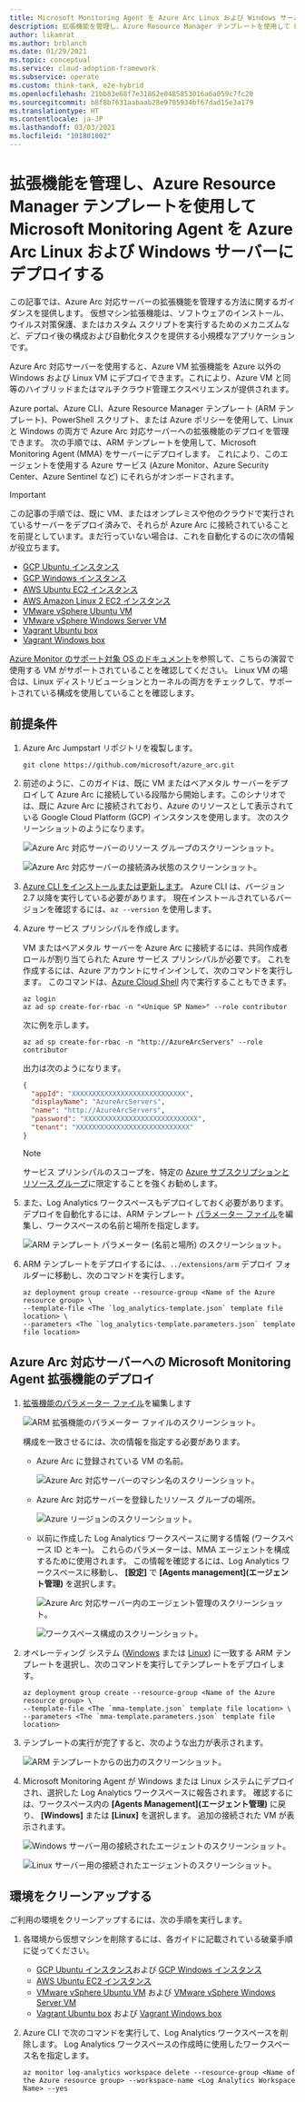 ```yaml
---
title: Microsoft Monitoring Agent を Azure Arc Linux および Windows サーバーにデプロイする
description: 拡張機能を管理し、Azure Resource Manager テンプレートを使用して Microsoft Monitoring Agent を Azure Arc Linux および Windows サーバーにデプロイする方法について説明します。
author: likamrat
ms.author: brblanch
ms.date: 01/29/2021
ms.topic: conceptual
ms.service: cloud-adoption-framework
ms.subservice: operate
ms.custom: think-tank, e2e-hybrid
ms.openlocfilehash: 21bb83e68f7e31862e0485853016a6a059c7fc20
ms.sourcegitcommit: b8f8b7631aabaab28e9705934bf67dad15e3a179
ms.translationtype: HT
ms.contentlocale: ja-JP
ms.lasthandoff: 03/03/2021
ms.locfileid: "101801002"
---
```

# <a name="manage-extensions-and-use-an-azure-resource-manager-template-to-deploy-microsoft-monitoring-agent-to-azure-arc-linux-and-windows-servers"></a>拡張機能を管理し、Azure Resource Manager テンプレートを使用して Microsoft Monitoring Agent を Azure Arc Linux および Windows サーバーにデプロイする

この記事では、Azure Arc 対応サーバーの拡張機能を管理する方法に関するガイダンスを提供します。 仮想マシン拡張機能は、ソフトウェアのインストール、ウイルス対策保護、またはカスタム スクリプトを実行するためのメカニズムなど、デプロイ後の構成および自動化タスクを提供する小規模なアプリケーションです。

Azure Arc 対応サーバーを使用すると、Azure VM 拡張機能を Azure 以外の Windows および Linux VM にデプロイできます。これにより、Azure VM と同等のハイブリッドまたはマルチクラウド管理エクスペリエンスが提供されます。

Azure portal、Azure CLI、Azure Resource Manager テンプレート (ARM テンプレート)、PowerShell スクリプト、または Azure ポリシーを使用して、Linux と Windows の両方で Azure Arc 対応サーバーへの拡張機能のデプロイを管理できます。 次の手順では、ARM テンプレートを使用して、Microsoft Monitoring Agent (MMA) をサーバーにデプロイします。 これにより、このエージェントを使用する Azure サービス (Azure Monitor、Azure Security Center、Azure Sentinel など) にそれらがオンボードされます。

> [!IMPORTANT]
> この記事の手順では、既に VM、またはオンプレミスや他のクラウドで実行されているサーバーをデプロイ済みで、それらが Azure Arc に接続されていることを前提としています。まだ行っていない場合は、これを自動化するのに次の情報が役立ちます。

- [GCP Ubuntu インスタンス](./gcp-terraform-ubuntu.md)
- [GCP Windows インスタンス](./gcp-terraform-windows.md)
- [AWS Ubuntu EC2 インスタンス](./aws-terraform-ubuntu.md)
- [AWS Amazon Linux 2 EC2 インスタンス](./aws-terraform-al2.md)
- [VMware vSphere Ubuntu VM](./vmware-terraform-ubuntu.md)
- [VMware vSphere Windows Server VM](./vmware-terraform-windows.md)
- [Vagrant Ubuntu box](./local-vagrant-ubuntu.md)
- [Vagrant Windows box](./local-vagrant-windows.md)

[Azure Monitor のサポート対象 OS のドキュメント](/azure/azure-monitor/insights/vminsights-enable-overview#supported-operating-systems)を参照して、こちらの演習で使用する VM がサポートされていることを確認してください。 Linux VM の場合は、Linux ディストリビューションとカーネルの両方をチェックして、サポートされている構成を使用していることを確認します。

## <a name="prerequisites"></a>前提条件

1. Azure Arc Jumpstart リポジトリを複製します。

    ```console
    git clone https://github.com/microsoft/azure_arc.git
    ```

2. 前述のように、このガイドは、既に VM またはベアメタル サーバーをデプロイして Azure Arc に接続している段階から開始します。このシナリオでは、既に Azure Arc に接続されており、Azure のリソースとして表示されている Google Cloud Platform (GCP) インスタンスを使用します。 次のスクリーンショットのようになります。

    ![Azure Arc 対応サーバーのリソース グループのスクリーンショット。](./media/arc-vm-extension-mma/mma-resource-group.png)

    ![Azure Arc 対応サーバーの接続済み状態のスクリーンショット。](./media/arc-vm-extension-mma/mma-connected-status.png)

3. [Azure CLI をインストールまたは更新します](/cli/azure/install-azure-cli)。 Azure CLI は、バージョン 2.7 以降を実行している必要があります。 現在インストールされているバージョンを確認するには、`az --version` を使用します。

4. Azure サービス プリンシパルを作成します。

    VM またはベアメタル サーバーを Azure Arc に接続するには、共同作成者ロールが割り当てられた Azure サービス プリンシパルが必要です。 これを作成するには、Azure アカウントにサインインして、次のコマンドを実行します。 このコマンドは、[Azure Cloud Shell](https://shell.azure.com/) 内で実行することもできます。

    ```console
    az login
    az ad sp create-for-rbac -n "<Unique SP Name>" --role contributor
    ```

    次に例を示します。

    ```console
    az ad sp create-for-rbac -n "http://AzureArcServers" --role contributor
    ```

    出力は次のようになります。

    ```json
    {
      "appId": "XXXXXXXXXXXXXXXXXXXXXXXXXXXX",
      "displayName": "AzureArcServers",
      "name": "http://AzureArcServers",
      "password": "XXXXXXXXXXXXXXXXXXXXXXXXXXXX",
      "tenant": "XXXXXXXXXXXXXXXXXXXXXXXXXXXX"
    }
    ```

    > [!NOTE]
    > サービス プリンシパルのスコープを、特定の [Azure サブスクリプションとリソース グループ](/cli/azure/ad/sp)に限定することを強くお勧めします。

5. また、Log Analytics ワークスペースもデプロイしておく必要があります。 デプロイを自動化するには、ARM テンプレート [パラメーター ファイル](https://github.com/microsoft/azure_arc/blob/main/azure_arc_servers_jumpstart/extensions/arm/log_analytics-template.parameters.json)を編集し、ワークスペースの名前と場所を指定します。

    ![ARM テンプレート パラメーター (名前と場所) のスクリーンショット。](./media/arc-vm-extension-mma/parameters-file-1.png)

6. ARM テンプレートをデプロイするには、`../extensions/arm` デプロイ フォルダーに移動し、次のコマンドを実行します。

    ```console
    az deployment group create --resource-group <Name of the Azure resource group> \
    --template-file <The `log_analytics-template.json` template file location> \
    --parameters <The `log_analytics-template.parameters.json` template file location>
    ```

## <a name="azure-arc-enabled-servers-microsoft-monitoring-agent-extension-deployment"></a>Azure Arc 対応サーバーへの Microsoft Monitoring Agent 拡張機能のデプロイ

1. [拡張機能のパラメーター ファイル](https://github.com/microsoft/azure_arc/blob/main/azure_arc_servers_jumpstart/extensions/arm/mma-template.parameters.json)を編集します

    ![ARM 拡張機能のパラメーター ファイルのスクリーンショット。](./media/arc-vm-extension-mma/parameters-file-2.png)

    構成を一致させるには、次の情報を指定する必要があります。

    - Azure Arc に登録されている VM の名前。

      ![Azure Arc 対応サーバーのマシン名のスクリーンショット。](./media/arc-vm-extension-mma/mma-machine-name.png)

    - Azure Arc 対応サーバーを登録したリソース グループの場所。

      ![Azure リージョンのスクリーンショット。](./media/arc-vm-extension-mma/mma-azure-region.png)

    - 以前に作成した Log Analytics ワークスペースに関する情報 (ワークスペース ID とキー)。 これらのパラメーターは、MMA エージェントを構成するために使用されます。 この情報を確認するには、Log Analytics ワークスペースに移動し、 **[設定]** で **[Agents management]\(エージェント管理\)** を選択します。

      ![Azure Arc 対応サーバー内のエージェント管理のスクリーンショット。](./media/arc-vm-extension-mma/agents-management.png)

      ![ワークスペース構成のスクリーンショット。](./media/arc-vm-extension-mma/mma-workspace-config.png)

2. オペレーティング システム ([Windows](https://github.com/microsoft/azure_arc/blob/main/azure_arc_servers_jumpstart/extensions/arm/mma-template-windows.json) または [Linux](https://github.com/microsoft/azure_arc/blob/main/azure_arc_servers_jumpstart/extensions/arm/mma-template-linux.json)) に一致する ARM テンプレートを選択し、次のコマンドを実行してテンプレートをデプロイします。

    ```console
    az deployment group create --resource-group <Name of the Azure resource group> \
    --template-file <The `mma-template.json` template file location> \
    --parameters <The `mma-template.parameters.json` template file location>
    ```

3. テンプレートの実行が完了すると、次のような出力が表示されます。

    ![ARM テンプレートからの出力のスクリーンショット。](./media/arc-vm-extension-mma/mma-output.png)

4. Microsoft Monitoring Agent が Windows または Linux システムにデプロイされ、選択した Log Analytics ワークスペースに報告されます。 確認するには、ワークスペース内の **[Agents Management]\(エージェント管理\)** に戻り、 **[Windows]** または **[Linux]** を選択します。 追加の接続された VM が表示されます。

    ![Windows サーバー用の接続されたエージェントのスクリーンショット。](./media/arc-vm-extension-mma/windows-agents.png)

    ![Linux サーバー用の接続されたエージェントのスクリーンショット。](./media/arc-vm-extension-mma/linux-agents.png)

## <a name="clean-up-your-environment"></a>環境をクリーンアップする

ご利用の環境をクリーンアップするには、次の手順を実行します。

1. 各環境から仮想マシンを削除するには、各ガイドに記載されている破棄手順に従ってください。

    - [GCP Ubuntu インスタンス](./gcp-terraform-ubuntu.md)および [GCP Windows インスタンス](./gcp-terraform-windows.md)
    - [AWS Ubuntu EC2 インスタンス](./aws-terraform-ubuntu.md)
    - [VMware vSphere Ubuntu VM](./vmware-terraform-ubuntu.md) および [VMware vSphere Windows Server VM](./vmware-terraform-windows.md)
    - [Vagrant Ubuntu box](./local-vagrant-ubuntu.md) および [Vagrant Windows box](./local-vagrant-windows.md)

2. Azure CLI で次のコマンドを実行して、Log Analytics ワークスペースを削除します。 Log Analytics ワークスペースの作成時に使用したワークスペース名を指定します。

    ```console
    az monitor log-analytics workspace delete --resource-group <Name of the Azure resource group> --workspace-name <Log Analytics Workspace Name> --yes
    ```
